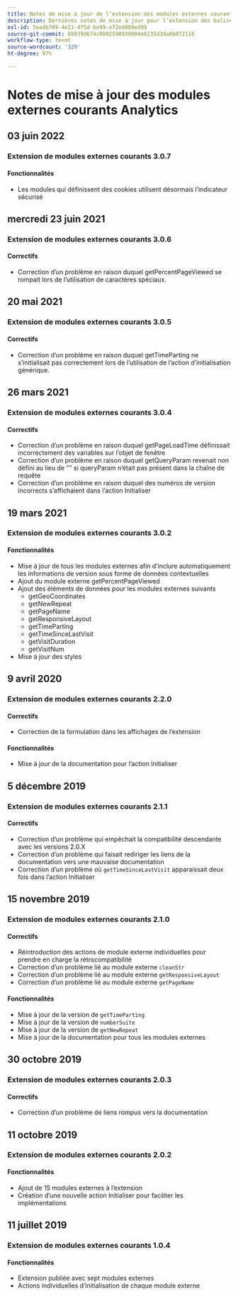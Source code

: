 ```yaml
---
title: Notes de mise à jour de l’extension des modules externes courants Analytics
description: Dernières notes de mise à jour pour l’extension des balises de modules externes d’analyses courants dans Adobe Experience Platform.
exl-id: 5ea4b709-4e21-4f5d-be99-e72e4889ed99
source-git-commit: 88939d674c0002590939004e0235d3da8b072118
workflow-type: tm+mt
source-wordcount: '329'
ht-degree: 97%

---
```


# Notes de mise à jour des modules externes courants Analytics

## 03 juin 2022

### Extension de modules externes courants 3.0.7

#### Fonctionnalités

* Les modules qui définissent des cookies utilisent désormais l’indicateur sécurisé

## mercredi 23 juin 2021

### Extension de modules externes courants 3.0.6

#### Correctifs

* Correction d’un problème en raison duquel getPercentPageViewed se rompait lors de l’utilisation de caractères spéciaux.

## 20 mai 2021

### Extension de modules externes courants 3.0.5

#### Correctifs

* Correction d’un problème en raison duquel getTimeParting ne s’initialisait pas correctement lors de l’utilisation de l’action d’initialisation générique.

## 26 mars 2021

### Extension de modules externes courants 3.0.4

#### Correctifs

* Correction d’un problème en raison duquel getPageLoadTime définissait incorrectement des variables sur l’objet de fenêtre
* Correction d’un problème en raison duquel getQueryParam revenait non défini au lieu de &quot;&quot; si queryParam n’était pas présent dans la chaîne de requête
* Correction d’un problème en raison duquel des numéros de version incorrects s’affichaient dans l’action Initialiser

## 19 mars 2021

### Extension de modules externes courants 3.0.2

#### Fonctionnalités

* Mise à jour de tous les modules externes afin d’inclure automatiquement les informations de version sous forme de données contextuelles
* Ajout du module externe getPercentPageViewed
* Ajout des éléments de données pour les modules externes suivants
   * getGeoCoordinates
   * getNewRepeat
   * getPageName
   * getResponsiveLayout
   * getTimeParting
   * getTimeSinceLastVisit
   * getVisitDuration
   * getVisitNum
* Mise à jour des styles

## 9 avril 2020

### Extension de modules externes courants 2.2.0

#### Correctifs

* Correction de la formulation dans les affichages de l’extension

#### Fonctionnalités

* Mise à jour de la documentation pour l’action Initialiser

## 5 décembre 2019

### Extension de modules externes courants 2.1.1

#### Correctifs

* Correction d’un problème qui empêchait la compatibilité descendante avec les versions 2.0.X
* Correction d’un problème qui faisait rediriger les liens de la documentation vers une mauvaise documentation
* Correction d’un problème où `getTimeSinceLastVisit` apparaissait deux fois dans l’action Initialiser

## 15 novembre 2019

### Extension de modules externes courants 2.1.0

#### Correctifs

* Réintroduction des actions de module externe individuelles pour prendre en charge la rétrocompatibilité
* Correction d’un problème lié au module externe `cleanStr`
* Correction d’un problème lié au module externe `getResponsiveLayout`
* Correction d’un problème lié au module externe `getPageName`

#### Fonctionnalités

* Mise à jour de la version de `getTimeParting`
* Mise à jour de la version de `numberSuite`
* Mise à jour de la version de `getNewRepeat`
* Mise à jour de la documentation pour tous les modules externes

## 30 octobre 2019

### Extension de modules externes courants 2.0.3

#### Correctifs

* Correction d’un problème de liens rompus vers la documentation

## 11 octobre 2019

### Extension de modules externes courants 2.0.2

#### Fonctionnalités

* Ajout de 15 modules externes à l’extension
* Création d’une nouvelle action Initialiser pour faciliter les implémentations

## 11 juillet 2019

### Extension de modules externes courants 1.0.4

#### Fonctionnalités

* Extension publiée avec sept modules externes
* Actions individuelles d’initialisation de chaque module externe
